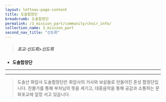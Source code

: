 ```yaml
---
layout: leftnav-page-content
title: 도솔합창단
breadcrumb: 도솔합창단
permalink: /3_mission_part/community/choir_info/
collection_name: 3_mission_part
second_nav_title: "신도회"
---
```


> ##### **포교·신도회>신도회**

* **도솔합창단**
---
---

> 도솔산 화암사 도솔합창단은 화암사의 거사와 보살들로 만들어진 혼성 합창단입니다. 찬불가를 통해 부처님의 뜻을 세기고, 대중음악을 통해 공감과 소통하는 문화포교에 앞장 서고 있습니다.


